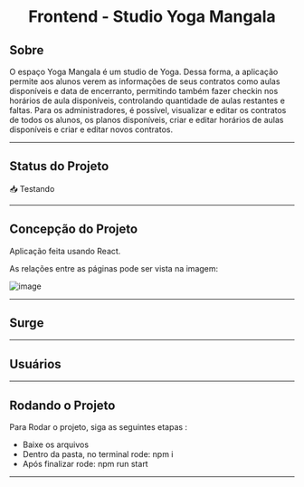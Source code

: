 
<h1 align="center">
     Frontend - Studio Yoga Mangala
</h1>

##  Sobre

O espaço Yoga Mangala é um studio de Yoga. Dessa forma, a aplicação permite aos alunos verem as informações de seus contratos como aulas disponíveis e data de encerranto, permitindo também fazer checkin nos horários de aula disponíveis, controlando quantidade de aulas restantes e faltas. Para os administradores, é possível, visualizar e editar os contratos de todos os alunos, os planos disponíveis, criar e editar horários de aulas disponíveis e criar e editar novos contratos.

---
##  Status do Projeto

📥 Testando 

---

## Concepção do Projeto

Aplicação feita usando React. 

As relações entre as páginas pode ser vista na imagem:

![image](https://user-images.githubusercontent.com/81428197/183218762-627d3618-fc11-4fa3-91a3-8a369b3fc9b1.png)

---

## Surge


---

## Usuários


---
## Rodando o Projeto


Para Rodar o projeto, siga as seguintes etapas :

- Baixe os arquivos
- Dentro da pasta, no terminal rode: npm i
- Após finalizar rode: npm run start

---
